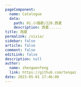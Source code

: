 ```yaml
---
pageComponent: 
  name: Catalogue
  data: 
    path: 01.小璐歌/220.西夏
    description: 西夏......
title: 西夏
permalink: /xixia/
sidebar: false
article: false
comment: false
editLink: false
description: null
author: 
  name: zhengwenfeng
  link: https://github.com/tenqaz
date: 2023-05-01 17:46:08
---
```

